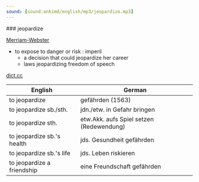 ```yaml
---
sound: [sound:ankimd/english/mp3/jeopardize.mp3]
---
```


\### jeopardize

[Merriam-Webster](https://www.merriam-webster.com/dictionary/jeopardize)

- to expose to danger or risk : imperil
    - a decision that could jeopardize her career
    - laws jeopardizing freedom of speech

[dict.cc](https://www.dict.cc/jeopardize)

| English        | German       |
| -------------- | ------------ |
| to jeopardize | gefährden (1563) |
| to jeopardize sb./sth. | jdn./etw. in Gefahr bringen |
| to jeopardize sth. | etw.Akk. aufs Spiel setzen (Redewendung) |
| to jeopardize sb.'s health | jds. Gesundheit gefährden |
| to jeopardize sb.'s life | jds. Leben riskieren |
| to jeopardize a friendship | eine Freundschaft gefährden |
